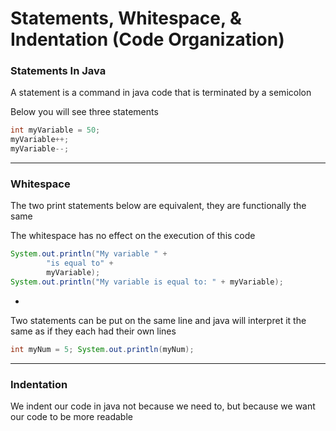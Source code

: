 # Statements, Whitespace, & Indentation (Code Organization)

### Statements In Java

A statement is a command in java code that is terminated by a semicolon

Below you will see three statements

```java
int myVariable = 50;
myVariable++;
myVariable--;
```

***

### Whitespace

The two print statements below are equivalent, they are functionally the same

The whitespace has no effect on the execution of this code

```java
System.out.println("My variable " +
        "is equal to" +
        myVariable);
System.out.println("My variable is equal to: " + myVariable);
```

-

Two statements can be put on the same line and java will interpret it the same as if they each had their own lines

```java
int myNum = 5; System.out.println(myNum);
```

***

### Indentation

We indent our code in java not because we need to, but because we want our code to be more readable
